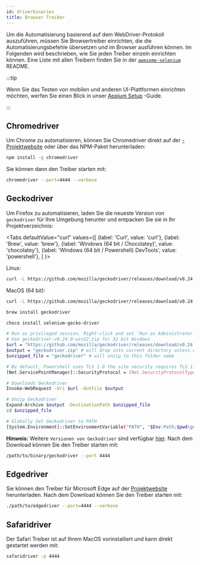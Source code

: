 ```yaml
---
id: driverbinaries
title: Browser Treiber
---
```


Um die Automatisierung basierend auf dem WebDriver-Protokoll auszuführen, müssen Sie Browsertreiber einrichten, die die Automatisierungsbefehle übersetzen und im Browser ausführen können. Im Folgenden wird beschrieben, wie Sie jeden Treiber einzeln einrichten können. Eine Liste mit allen Treibern finden Sie in der [`awesome-selenium`](https://github.com/christian-bromann/awesome-selenium#driver) README.

:::tip

Wenn Sie das Testen von mobilen und anderen UI-Plattformen einrichten möchten, werfen Sie einen Blick in unser [Appium Setup](appium) -Guide.

:::

## Chromedriver

Um Chrome zu automatisieren, können Sie Chromedriver direkt auf der [-Projektwebsite](http://chromedriver.chromium.org/downloads) oder über das NPM-Paket herunterladen:

```bash npm2yarn
npm install -g chromedriver
```

Sie können dann den Treiber starten mit:

```sh
chromedriver --port=4444 --verbose
```

## Geckodriver

Um Firefox zu automatisieren, laden Sie die neueste Version von `geckodriver` für Ihre Umgebung herunter und entpacken Sie sie in Ihr Projektverzeichnis:

<Tabs
  defaultValue="curl"
  values={[
    {label: 'Curl', value: 'curl'},
 {label: 'Brew', value: 'brew'},
 {label: 'Windows (64 bit / Chocolatey)', value: 'chocolatey'},
 {label: 'Windows (64 bit / Powershell) DevTools', value: 'powershell'},
 ]
}>
<TabItem value="curl">

Linux:

```sh
curl -L https://github.com/mozilla/geckodriver/releases/download/v0.24.0/geckodriver-v0.24.0-linux64.tar.gz | tar xz
```

MacOS (64 bit):

```sh
curl -L https://github.com/mozilla/geckodriver/releases/download/v0.24.0/geckodriver-v0.24.0-macos.tar.gz | tar xz
```

</TabItem>
<TabItem value="brew">

```sh
brew install geckodriver
```

</TabItem>
<TabItem value="chocolatey">

```sh
choco install selenium-gecko-driver
```

</TabItem>
<TabItem value="powershell">

```sh
# Run as privileged session. Right-click and set 'Run as Administrator'
# Use geckodriver-v0.24.0-win32.zip for 32 bit Windows
$url = "https://github.com/mozilla/geckodriver/releases/download/v0.24.0/geckodriver-v0.24.0-win64.zip"
$output = "geckodriver.zip" # will drop into current directory unless defined otherwise
$unzipped_file = "geckodriver" # will unzip to this folder name

# By default, Powershell uses TLS 1.0 the site security requires TLS 1.2
[Net.ServicePointManager]::SecurityProtocol = [Net.SecurityProtocolType]::Tls12

# Downloads Geckodriver
Invoke-WebRequest -Uri $url -OutFile $output

# Unzip Geckodriver
Expand-Archive $output -DestinationPath $unzipped_file
cd $unzipped_file

# Globally Set Geckodriver to PATH
[System.Environment]::SetEnvironmentVariable("PATH", "$Env:Path;$pwd\geckodriver.exe", [System.EnvironmentVariableTarget]::Machine)
```

</TabItem>
</Tabs>

**Hinweis:** Weitere `Versionen von Geckodriver` sind verfügbar [hier](https://github.com/mozilla/geckodriver/releases). Nach dem Download können Sie den Treiber starten mit:

```sh
/path/to/binary/geckodriver --port 4444
```

## Edgedriver

Sie können den Treiber für Microsoft Edge auf der [Projektwebsite](https://developer.microsoft.com/en-us/microsoft-edge/tools/webdriver/) herunterladen. Nach dem Download können Sie den Treiber starten mit:

```sh
./path/to/edgedriver --port=4444 --verbose
```

## Safaridriver

Der Safari Treiber ist auf Ihrem MacOS vorinstalliert und kann direkt gestartet werden mit:

```sh
safaridriver -p 4444
```

